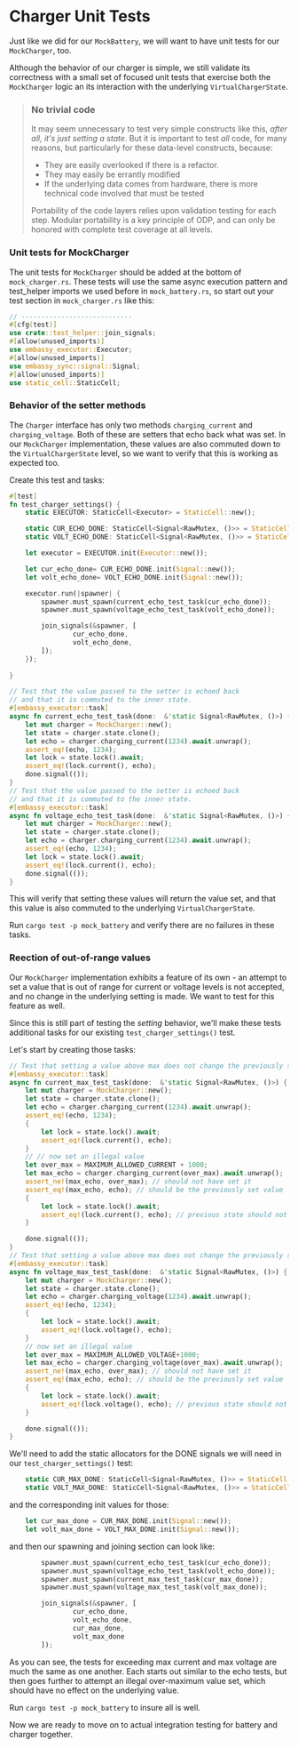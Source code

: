 # Charger Unit Tests

Just like we did for our `MockBattery`, we will want to have unit tests for our `MockCharger`, too.

Although the behavior of our charger is simple, we still validate its correctness with a small set of focused unit tests that exercise both the `MockCharger` logic an its interaction with the underlying `VirtualChargerState`.

> ### No trivial code
> It may seem unnecessary to test very simple constructs like this, _after all, it's just setting a state_.
> But it is important to test _all_ code, for many reasons, but particularly for these data-level constructs, because:
> - They are easily overlooked if there is a refactor.
> - They may easily be errantly modified
> - If the underlying data comes from hardware, there is more technical code involved that must be tested
>
> Portability of the code layers relies upon validation testing for each step.  Modular portability is a key principle of ODP, and
can only be honored with complete test coverage at all levels.

### Unit tests for MockCharger

The unit tests for `MockCharger` should be added at the bottom of `mock_charger.rs`.  These tests will use the same async execution pattern and test_helper imports we used before in `mock_battery.rs`, so start out your test section in `mock_charger.rs` like this:
```rust
// ----------------------------
#[cfg(test)]
use crate::test_helper::join_signals;
#[allow(unused_imports)]
use embassy_executor::Executor;
#[allow(unused_imports)]
use embassy_sync::signal::Signal;
#[allow(unused_imports)]
use static_cell::StaticCell;
```

### Behavior of the setter methods
The `Charger` interface has only two methods `charging_current` and `charging_voltage`.  Both of these are setters that echo back what was set.  In our `MockCharger` implementation, these values are also commuted down to the `VirtualChargerState` level, so we want to verify that this is working as expected too.

Create this test and tasks:

```rust
#[test]
fn test_charger_settings() {
    static EXECUTOR: StaticCell<Executor> = StaticCell::new();

    static CUR_ECHO_DONE: StaticCell<Signal<RawMutex, ()>> = StaticCell::new();
    static VOLT_ECHO_DONE: StaticCell<Signal<RawMutex, ()>> = StaticCell::new();

    let executor = EXECUTOR.init(Executor::new());

    let cur_echo_done= CUR_ECHO_DONE.init(Signal::new());    
    let volt_echo_done= VOLT_ECHO_DONE.init(Signal::new());    

    executor.run(|spawner| {        
        spawner.must_spawn(current_echo_test_task(cur_echo_done));
        spawner.must_spawn(voltage_echo_test_task(volt_echo_done));

        join_signals(&spawner, [
                cur_echo_done, 
                volt_echo_done,
        ]);
    });
    
}

// Test that the value passed to the setter is echoed back 
// and that it is commuted to the inner state.
#[embassy_executor::task]
async fn current_echo_test_task(done:  &'static Signal<RawMutex, ()>) {
    let mut charger = MockCharger::new();
    let state = charger.state.clone();
    let echo = charger.charging_current(1234).await.unwrap();
    assert_eq!(echo, 1234);
    let lock = state.lock().await;
    assert_eq!(lock.current(), echo);
    done.signal(());
}
// Test that the value passed to the setter is echoed back 
// and that it is commuted to the inner state.
#[embassy_executor::task]
async fn voltage_echo_test_task(done:  &'static Signal<RawMutex, ()>) {
    let mut charger = MockCharger::new();
    let state = charger.state.clone();
    let echo = charger.charging_current(1234).await.unwrap();
    assert_eq!(echo, 1234);
    let lock = state.lock().await;
    assert_eq!(lock.current(), echo);
    done.signal(());
}
```
This will verify that setting these values will return the value set, and that this value is also commuted to the underlying `VirtualChargerState`.

Run `cargo test -p mock_battery` and verify there are no failures in these tasks.

### Reection of out-of-range values
Our `MockCharger` implementation exhibits a feature of its own - an attempt to set a value that is out of range for current or voltage levels is not accepted, and no change in the underlying setting is made.  We want to test for this feature as well.

Since this is still part of testing the _setting_ behavior, we'll make these tests additional tasks for our existing `test_charger_settings()` test.

Let's start by creating those tasks:
```rust
// Test that setting a value above max does not change the previously set value
#[embassy_executor::task]
async fn current_max_test_task(done:  &'static Signal<RawMutex, ()>) {
    let mut charger = MockCharger::new();
    let state = charger.state.clone();
    let echo = charger.charging_current(1234).await.unwrap();
    assert_eq!(echo, 1234);
    {
        let lock = state.lock().await;
        assert_eq!(lock.current(), echo);
    }
    // // now set an illegal value
    let over_max = MAXIMUM_ALLOWED_CURRENT + 1000;
    let max_echo = charger.charging_current(over_max).await.unwrap();
    assert_ne!(max_echo, over_max); // should not have set it 
    assert_eq!(max_echo, echo); // should be the previously set value
    {
        let lock = state.lock().await;
        assert_eq!(lock.current(), echo); // previous state should not have changed either.
    }

    done.signal(());
}
// Test that setting a value above max does not change the previously set value
#[embassy_executor::task]
async fn voltage_max_test_task(done:  &'static Signal<RawMutex, ()>) {
    let mut charger = MockCharger::new();
    let state = charger.state.clone();
    let echo = charger.charging_voltage(1234).await.unwrap();
    assert_eq!(echo, 1234);
    {
        let lock = state.lock().await;
        assert_eq!(lock.voltage(), echo);
    }
    // now set an illegal value
    let over_max = MAXIMUM_ALLOWED_VOLTAGE+1000;
    let max_echo = charger.charging_voltage(over_max).await.unwrap();
    assert_ne!(max_echo, over_max); // should not have set it 
    assert_eq!(max_echo, echo); // should be the previously set value
    {
        let lock = state.lock().await;
        assert_eq!(lock.voltage(), echo); // previous state should not have changed either.
    }

    done.signal(());
}
```

We'll need to add the static allocators for the DONE signals we will need in our `test_charger_settings()` test:
```rust
    static CUR_MAX_DONE: StaticCell<Signal<RawMutex, ()>> = StaticCell::new();
    static VOLT_MAX_DONE: StaticCell<Signal<RawMutex, ()>> = StaticCell::new();
```
and the corresponding init values for those:
```rust
    let cur_max_done = CUR_MAX_DONE.init(Signal::new());
    let volt_max_done = VOLT_MAX_DONE.init(Signal::new());
```
and then our spawning and joining section can look like:
```rust
        spawner.must_spawn(current_echo_test_task(cur_echo_done));
        spawner.must_spawn(voltage_echo_test_task(volt_echo_done));
        spawner.must_spawn(current_max_test_task(cur_max_done));
        spawner.must_spawn(voltage_max_test_task(volt_max_done));

        join_signals(&spawner, [
                cur_echo_done, 
                volt_echo_done,
                cur_max_done, 
                volt_max_done
        ]);
```

As you can see, the tests for exceeding max current and max voltage are much the same as one another.  Each starts out similar to the echo tests, but then goes further to attempt an illegal over-maximum value set, which should have no effect on the underlying value.

Run `cargo test -p mock_battery` to insure all is well.

Now we are ready to move on to actual integration testing for battery and charger together.




